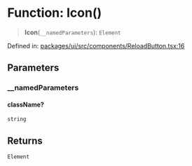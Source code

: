 # Function: Icon()

> **Icon**(`__namedParameters`): `Element`

Defined in: [packages/ui/src/components/ReloadButton.tsx:16](https://github.com/laruss/react-text-game/blob/3f24f1ae69cb46d4c796e3e7af2e5d08bb0359c7/packages/ui/src/components/ReloadButton.tsx#L16)

## Parameters

### \_\_namedParameters

#### className?

`string`

## Returns

`Element`

